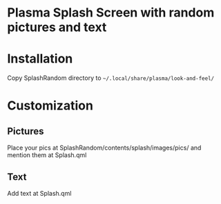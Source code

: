 # Plasma Splash Screen with random pictures and text

# Installation
Copy SplashRandom directory to `~/.local/share/plasma/look-and-feel/`

# Customization

## Pictures
Place your pics at SplashRandom/contents/splash/images/pics/ and mention them at Splash.qml

## Text
Add text at Splash.qml